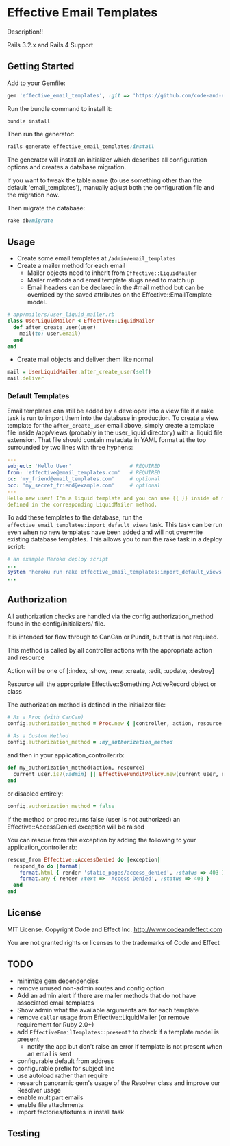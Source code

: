 # Effective Email Templates

Description!!

Rails 3.2.x and Rails 4 Support

## Getting Started

Add to your Gemfile:

```ruby
gem 'effective_email_templates', :git => 'https://github.com/code-and-effect/effective_email_templates'
```

Run the bundle command to install it:

```console
bundle install
```

Then run the generator:

```ruby
rails generate effective_email_templates:install
```

The generator will install an initializer which describes all configuration options and creates a database migration.

If you want to tweak the table name (to use something other than the default 'email_templates'), manually adjust both the configuration file and the migration now.

Then migrate the database:

```ruby
rake db:migrate
```


## Usage

- Create some email templates at `/admin/email_templates`
- Create a mailer method for each email
  - Mailer objects need to inherit from `Effective::LiquidMailer`
  - Mailer methods and email template slugs need to match up
  - Email headers can be declared in the #mail method but can be overrided by the saved attributes on the Effective::EmailTemplate model.

```ruby
# app/mailers/user_liquid_mailer.rb
class UserLiquidMailer < Effective::LiquidMailer
  def after_create_user(user)
    mail(to: user.email)
  end
end
```

- Create mail objects and deliver them like normal

```ruby
mail = UserLiquidMailer.after_create_user(self)
mail.deliver
```

### Default Templates

Email templates can still be added by a developer into a view file if a rake task is run to import
them into the database in production.  To create a view template for the `after_create_user` email
above, simply create a template file inside /app/views (probably in the user_liquid directory)
with a .liquid file extension.  That file should contain metadata in YAML format at the top
surrounded by two lines with three hyphens:

```yaml
---
subject: 'Hello User'                   # REQUIRED
from: 'effective@email_templates.com'   # REQUIRED
cc: 'my_friend@email_templates.com'     # optional
bcc: 'my_secret_friend@example.com'     # optional
---
Hello new user! I'm a liquid template and you can use {{ }} inside of me to interpolate variables
defined in the corresponding LiquidMailer method.
```

To add these templates to the database, run the `effective_email_templates:import_default_views` task.
This task can be run even when no new templates have been added and will not overwrite existing
database templates.  This allows you to run the rake task in a deploy script:

```ruby
# an example Heroku deploy script
...
system 'heroku run rake effective_email_templates:import_default_views'
...
```

## Authorization

All authorization checks are handled via the config.authorization_method found in the config/initializers/ file.

It is intended for flow through to CanCan or Pundit, but that is not required.

This method is called by all controller actions with the appropriate action and resource

Action will be one of [:index, :show, :new, :create, :edit, :update, :destroy]

Resource will the appropriate Effective::Something ActiveRecord object or class

The authorization method is defined in the initializer file:

```ruby
# As a Proc (with CanCan)
config.authorization_method = Proc.new { |controller, action, resource| authorize!(action, resource) }
```

```ruby
# As a Custom Method
config.authorization_method = :my_authorization_method
```

and then in your application_controller.rb:

```ruby
def my_authorization_method(action, resource)
  current_user.is?(:admin) || EffectivePunditPolicy.new(current_user, resource).send('#{action}?')
end
```

or disabled entirely:

```ruby
config.authorization_method = false
```

If the method or proc returns false (user is not authorized) an Effective::AccessDenied exception will be raised

You can rescue from this exception by adding the following to your application_controller.rb:

```ruby
rescue_from Effective::AccessDenied do |exception|
  respond_to do |format|
    format.html { render 'static_pages/access_denied', :status => 403 }
    format.any { render :text => 'Access Denied', :status => 403 }
  end
end
```


## License

MIT License.  Copyright Code and Effect Inc. http://www.codeandeffect.com

You are not granted rights or licenses to the trademarks of Code and Effect

## TODO

- minimize gem dependencies
- remove unused non-admin routes and config option
- Add an admin alert if there are mailer methods that do not have associated email templates
- Show admin what the available arguments are for each template
- remove `caller` usage from Effective::LiquidMailer (or remove requirement for Ruby 2.0+)
- add `EffectiveEmailTemplates::present?` to check if a template model is present
  - notify the app but don't raise an error if template is not present when an email is sent
- configurable default from address
- configurable prefix for subject line
- use autoload rather than require
- research panoramic gem's usage of the Resolver class and improve our Resolver usage
- enable multipart emails
- enable file attachments
- import factories/fixtures in install task

## Testing
















